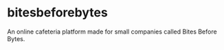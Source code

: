 # bitesbeforebytes

An online cafeteria platform made for small companies called Bites Before Bytes.
